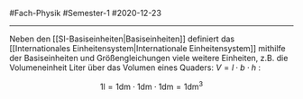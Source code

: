 #Fach-Physik  #Semester-1 #2020-12-23

---

Neben den [[SI-Basiseinheiten|Basiseinheiten]] definiert das [[Internationales Einheitensystem|Internationale Einheitensystem]] mithilfe der Basiseinheiten und Größengleichungen viele weitere Einheiten, z.B. die Volumeneinheit $\mathrm{Liter}$ über das Volumen eines Quaders: $V=l\cdot b\cdot h$ :

$$
1\mathrm{l} = 1\mathrm{dm}\cdot1\mathrm{dm}\cdot1\mathrm{dm}=1\mathrm{dm}^3
$$